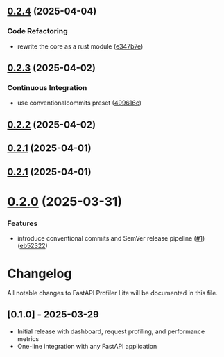 ## [0.2.4](https://github.com/al91liwo/fastapi-profiler-lite/compare/v0.2.3...v0.2.4) (2025-04-04)


### Code Refactoring

* rewrite the core as a rust module ([e347b7e](https://github.com/al91liwo/fastapi-profiler-lite/commit/e347b7eb9b5fefb7fb01cd7461887bc23ca9fcb4))

## [0.2.3](https://github.com/al91liwo/fastapi-profiler-lite/compare/v0.2.2...v0.2.3) (2025-04-02)


### Continuous Integration

* use conventionalcommits preset ([499616c](https://github.com/al91liwo/fastapi-profiler-lite/commit/499616c56c19dc7d95091012cfc2738b3cd58ce9))

## [0.2.2](https://github.com/al91liwo/fastapi-profiler-lite/compare/v0.2.1...v0.2.2) (2025-04-02)

## [0.2.1](https://github.com/al91liwo/fastapi-profiler-lite/compare/v0.2.0...v0.2.1) (2025-04-01)

## [0.2.1](https://github.com/al91liwo/fastapi-profiler-lite/compare/v0.2.0...v0.2.1) (2025-04-01)

# [0.2.0](https://github.com/al91liwo/fastapi-profiler-lite/compare/v0.1.0...v0.2.0) (2025-03-31)


### Features

* introduce conventional commits  and SemVer release pipeline ([#1](https://github.com/al91liwo/fastapi-profiler-lite/issues/1)) ([eb52322](https://github.com/al91liwo/fastapi-profiler-lite/commit/eb523220b78472139f4f0fa625fe9d26464fa654))

# Changelog

All notable changes to FastAPI Profiler Lite will be documented in this file.

## [0.1.0] - 2025-03-29
- Initial release with dashboard, request profiling, and performance metrics
- One-line integration with any FastAPI application
